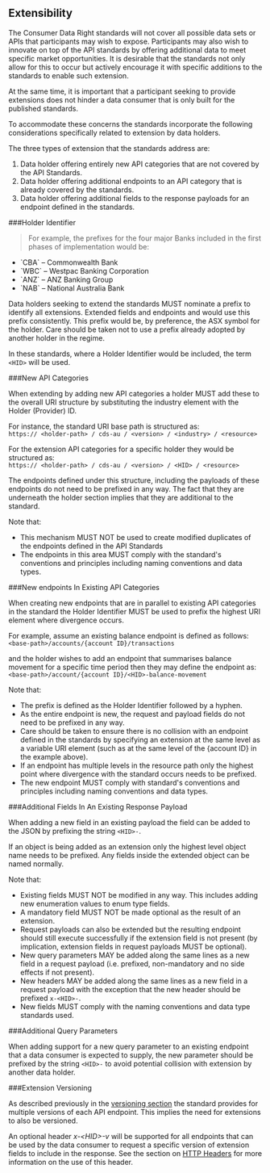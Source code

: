 ## Extensibility

The Consumer Data Right standards will not cover all possible data sets or APIs that participants may wish to expose. Participants may also wish to innovate on top of the API standards by offering additional data to meet specific market opportunities. It is desirable that the standards not only allow for this to occur but actively encourage it with specific additions to the standards to enable such extension.

At the same time, it is important that a participant seeking to provide extensions does not hinder a data consumer that is only built for the published standards.

To accommodate these concerns the standards incorporate the following considerations specifically related to extension by data holders.


The three types of extension that the standards address are:

1. Data holder offering entirely new API categories that are not covered by the API Standards.
2. Data holder offering additional endpoints to an API category that is already covered by the standards.
3. Data holder offering additional fields to the response payloads for an endpoint defined in the standards.

###Holder Identifier

> For example, the prefixes for the four major Banks included in the first phases of implementation would be:
<ul>
<li>`CBA` – Commonwealth Bank</li>
<li>`WBC` – Westpac Banking Corporation</li>
<li>`ANZ` – ANZ Banking Group</li>
<li>`NAB` – National Australia Bank</li>
</ul>

Data holders seeking to extend the standards MUST nominate a prefix to identify all extensions. Extended fields and endpoints and would use this prefix consistently. This prefix would be, by preference, the ASX symbol for the holder. Care should be taken not to use a prefix already adopted by another holder in the regime.

In these standards, where a Holder Identifier would be included, the term `<HID>` will be used.

###New API Categories

When extending by adding new API categories a holder MUST add these to the overall URI structure by substituting the industry element with the Holder (Provider) ID.

For instance, the standard URI base path is structured as:  
`https:// <holder-path> / cds-au / <version> / <industry> / <resource>`

For the extension API categories for a specific holder they would be structured as:  
`https:// <holder-path> / cds-au / <version> / <HID> / <resource>`

The endpoints defined under this structure, including the payloads of these endpoints do not need to be prefixed in any way. The fact that they are underneath the holder section implies that they are additional to the standard.


Note that:

* This mechanism MUST NOT be used to create modified duplicates of the endpoints defined in the API Standards
* The endpoints in this area MUST comply with the standard's conventions and principles including naming conventions and data types.

###New endpoints In Existing API Categories

When creating new endpoints that are in parallel to existing API categories in the standard the Holder Identifier MUST be used to prefix the highest URI element where divergence occurs.

For example, assume an existing balance endpoint is defined as follows:  
`<base-path>/accounts/{account ID}/transactions`

and the holder wishes to add an endpoint that summarises balance movement for a specific time period then they may define the endpoint as:  
`<base-path>/account/{account ID}/<HID>-balance-movement`


Note that:

* The prefix is defined as the Holder Identifier followed by a hyphen.
* As the entire endpoint is new, the request and payload fields do not need to be prefixed in any way.
* Care should be taken to ensure there is no collision with an endpoint defined in the standards by specifying an extension at the same level as a variable URI element (such as at the same level of the {account ID} in the example above).
* If an endpoint has multiple levels in the resource path only the highest point where divergence with the standard occurs needs to be prefixed.
* The new endpoint MUST comply with standard's conventions and principles including naming conventions and data types.

###Additional Fields In An Existing Response Payload

When adding a new field in an existing payload the field can be added to the JSON by prefixing the string `<HID>-`.

If an object is being added as an extension only the highest level object name needs to be prefixed. Any fields inside the extended object can be named normally.


Note that:

* Existing fields MUST NOT be modified in any way. This includes adding new enumeration values to enum type fields.
* A mandatory field MUST NOT be made optional as the result of an extension.
* Request payloads can also be extended but the resulting endpoint should still execute successfully if the extension field is not present (by implication, extension fields in request payloads MUST be optional).
* New query parameters MAY be added along the same lines as a new field in a request payload (i.e. prefixed, non-mandatory and no side effects if not present).
* New headers MAY be added along the same lines as a new field in a request payload with the exception that the new header should be prefixed `x-<HID>-`.
* New fields MUST comply with the naming conventions and data type standards used.

###Additional Query Parameters

When adding support for a new query parameter to an existing endpoint that a data consumer is expected to supply, the new parameter should be prefixed by the string `<HID>-` to avoid potential collision with extension by another data holder.

###Extension Versioning

As described previously in the [versioning section](#versioning) the standard provides for multiple versions of each API endpoint. This implies the need for extensions to also be versioned.

An optional header <i>x-&lt;HID&gt;-v</i> will be supported for all endpoints that can be used by the data consumer to request a specific version of extension fields to include in the response. See the section on [HTTP Headers](#http-headers) for more information on the use of this header.
